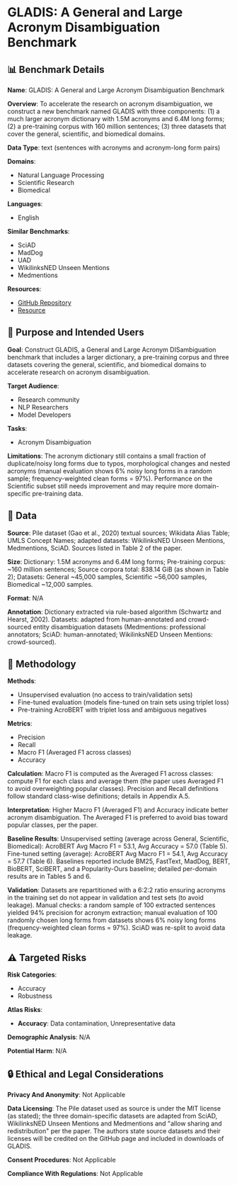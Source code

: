 # GLADIS: A General and Large Acronym Disambiguation Benchmark

## 📊 Benchmark Details

**Name**: GLADIS: A General and Large Acronym Disambiguation Benchmark

**Overview**: To accelerate the research on acronym disambiguation, we construct a new benchmark named GLADIS with three components: (1) a much larger acronym dictionary with 1.5M acronyms and 6.4M long forms; (2) a pre-training corpus with 160 million sentences; (3) three datasets that cover the general, scientific, and biomedical domains.

**Data Type**: text (sentences with acronyms and acronym-long form pairs)

**Domains**:
- Natural Language Processing
- Scientific Research
- Biomedical

**Languages**:
- English

**Similar Benchmarks**:
- SciAD
- MadDog
- UAD
- WikilinksNED Unseen Mentions
- Medmentions

**Resources**:
- [GitHub Repository](https://github.com/tigerchen52/GLADIS)
- [Resource](https://arxiv.org/abs/2302.01860)

## 🎯 Purpose and Intended Users

**Goal**: Construct GLADIS, a General and Large Acronym DISambiguation benchmark that includes a larger dictionary, a pre-training corpus and three datasets covering the general, scientific, and biomedical domains to accelerate research on acronym disambiguation.

**Target Audience**:
- Research community
- NLP Researchers
- Model Developers

**Tasks**:
- Acronym Disambiguation

**Limitations**: The acronym dictionary still contains a small fraction of duplicate/noisy long forms due to typos, morphological changes and nested acronyms (manual evaluation shows 6% noisy long forms in a random sample; frequency-weighted clean forms = 97%). Performance on the Scientific subset still needs improvement and may require more domain-specific pre-training data.

## 💾 Data

**Source**: Pile dataset (Gao et al., 2020) textual sources; Wikidata Alias Table; UMLS Concept Names; adapted datasets: WikilinksNED Unseen Mentions, Medmentions, SciAD. Sources listed in Table 2 of the paper.

**Size**: Dictionary: 1.5M acronyms and 6.4M long forms; Pre-training corpus: ~160 million sentences; Source corpora total: 838.14 GiB (as shown in Table 2); Datasets: General ~45,000 samples, Scientific ~56,000 samples, Biomedical ~12,000 samples.

**Format**: N/A

**Annotation**: Dictionary extracted via rule-based algorithm (Schwartz and Hearst, 2002). Datasets: adapted from human-annotated and crowd-sourced entity disambiguation datasets (Medmentions: professional annotators; SciAD: human-annotated; WikilinksNED Unseen Mentions: crowd-sourced).

## 🔬 Methodology

**Methods**:
- Unsupervised evaluation (no access to train/validation sets)
- Fine-tuned evaluation (models fine-tuned on train sets using triplet loss)
- Pre-training AcroBERT with triplet loss and ambiguous negatives

**Metrics**:
- Precision
- Recall
- Macro F1 (Averaged F1 across classes)
- Accuracy

**Calculation**: Macro F1 is computed as the Averaged F1 across classes: compute F1 for each class and average them (the paper uses Averaged F1 to avoid overweighting popular classes). Precision and Recall definitions follow standard class-wise definitions; details in Appendix A.5.

**Interpretation**: Higher Macro F1 (Averaged F1) and Accuracy indicate better acronym disambiguation. The Averaged F1 is preferred to avoid bias toward popular classes, per the paper.

**Baseline Results**: Unsupervised setting (average across General, Scientific, Biomedical): AcroBERT Avg Macro F1 = 53.1, Avg Accuracy = 57.0 (Table 5). Fine-tuned setting (average): AcroBERT Avg Macro F1 = 54.1, Avg Accuracy = 57.7 (Table 6). Baselines reported include BM25, FastText, MadDog, BERT, BioBERT, SciBERT, and a Popularity-Ours baseline; detailed per-domain results are in Tables 5 and 6.

**Validation**: Datasets are repartitioned with a 6:2:2 ratio ensuring acronyms in the training set do not appear in validation and test sets (to avoid leakage). Manual checks: a random sample of 100 extracted sentences yielded 94% precision for acronym extraction; manual evaluation of 100 randomly chosen long forms from datasets shows 6% noisy long forms (frequency-weighted clean forms = 97%). SciAD was re-split to avoid data leakage.

## ⚠️ Targeted Risks

**Risk Categories**:
- Accuracy
- Robustness

**Atlas Risks**:
- **Accuracy**: Data contamination, Unrepresentative data

**Demographic Analysis**: N/A

**Potential Harm**: N/A

## 🔒 Ethical and Legal Considerations

**Privacy And Anonymity**: Not Applicable

**Data Licensing**: The Pile dataset used as source is under the MIT license (as stated); the three domain-specific datasets are adapted from SciAD, WikilinksNED Unseen Mentions and Medmentions and "allow sharing and redistribution" per the paper. The authors state source datasets and their licenses will be credited on the GitHub page and included in downloads of GLADIS.

**Consent Procedures**: Not Applicable

**Compliance With Regulations**: Not Applicable
